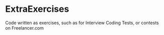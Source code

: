 # ExtraExercises
Code written as exercises, such as for Interview Coding Tests, or contests on Freelancer.com
